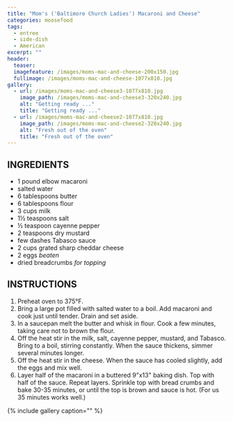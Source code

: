 ```yaml
---
title: "Mom's ('Baltimore Church Ladies') Macaroni and Cheese"
categories: moosefood
tags: 
  - entree
  - side-dish
  - American
excerpt: ""
header:
  teaser:
  imagefeature: /images/moms-mac-and-cheese-200x150.jpg
  fullimage: /images/moms-mac-and-cheese-1077x810.jpg
gallery:
  - url: /images/moms-mac-and-cheese3-1077x810.jpg
    image_path: /images/moms-mac-and-cheese3-320x240.jpg
    alt: "Getting ready ..."
    title: "Getting ready ..."
  - url: /images/moms-mac-and-cheese2-1077x810.jpg
    image_path: /images/moms-mac-and-cheese2-320x240.jpg
    alt: "Fresh out of the oven"
    title: "Fresh out of the oven"  
---
```


## INGREDIENTS
* 1 pound elbow macaroni
* salted water
* 6 tablespoons butter
* 6 tablespoons flour
* 3 cups milk
* 1½ teaspoons salt
* ½ teaspoon cayenne pepper
* 2 teaspoons dry mustard
* few dashes Tabasco sauce
* 2 cups grated sharp cheddar cheese
* 2 eggs _beaten_
* dried breadcrumbs _for topping_

## INSTRUCTIONS
1. Preheat oven to 375°F.
2. Bring a large pot filled with salted water to a boil. Add macaroni and cook just until tender. Drain and set aside.
3. In a saucepan melt the butter and whisk in flour. Cook a few minutes, taking care not to brown the flour.
4. Off the heat stir in the milk, salt, cayenne pepper, mustard, and Tabasco. Bring to a boil, stirring constantly. When the sauce thickens, simmer several minutes longer.
5. Off the heat stir in the cheese. When the sauce has cooled slightly, add the eggs and mix well.
6. Layer half of the macaroni in a buttered 9"x13" baking dish. Top with half of the sauce. Repeat layers. Sprinkle top with bread crumbs and bake 30-35 minutes, or until the top is brown and sauce is hot. (For us 35 minutes works well.)

{% include gallery caption="" %}